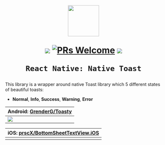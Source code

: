 <h1 align="center">

<p align="center">
  <img src="https://raw.githubusercontent.com/GrenderG/Toasty/master/art/web_hi_res_512.png" width="100" height= "100"/>
</p>

<p align="center">
  <a href="https://www.npmjs.com/package/react-native-toasty"><img src="http://img.shields.io/npm/v/react-native-toasty.svg?style=flat" /></a>
  <a href="https://github.com/prscX/react-native-toasty/pulls"><img alt="PRs Welcome" src="https://img.shields.io/badge/PRs-welcome-brightgreen.svg" /></a>
  <a href="https://github.com/prscX/react-native-toasty#License"><img src="https://img.shields.io/npm/l/react-native-toasty.svg?style=flat" /></a>
</p>

    React Native: Native Toast
</h1>

This library is a wrapper around native Toast library which 5 different states of beautiful toasts:
- **Normal**, **Info**, **Success**, **Warning**, **Error**


| **Android: [GrenderG/Toasty](https://github.com/GrenderG/Toasty)**             |
| ----------------- |
| <img src="https://raw.githubusercontent.com/GrenderG/Toasty/master/art/collage.png" />                  |


| **iOS: [prscX/BottomSheetTextView.iOS](https://github.com/prscX/BottomSheetTextView.iOS)**             |
| ----------------- |
|                 |

